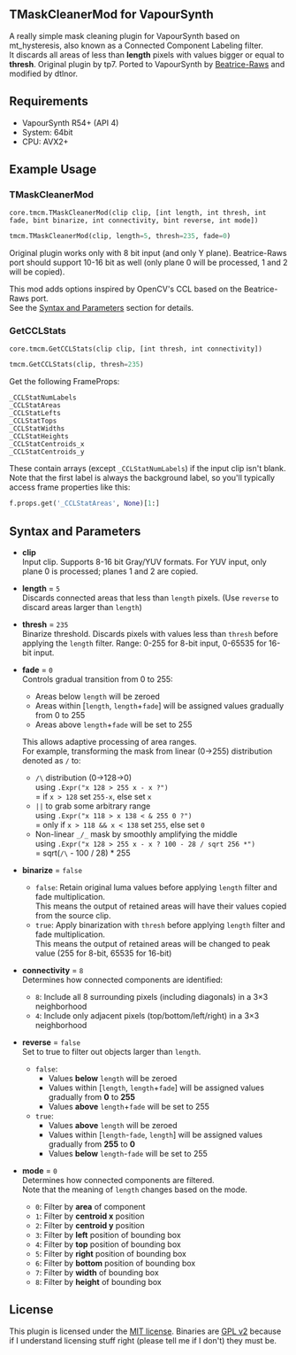 ## TMaskCleanerMod for VapourSynth

A really simple mask cleaning plugin for VapourSynth based on mt_hysteresis, also known as a Connected Component Labeling filter.  
It discards all areas of less than **length** pixels with values bigger or equal to **thresh**. Original plugin by tp7. Ported to VapourSynth by [Beatrice-Raws](https://github.com/Beatrice-Raws/VapourSynth-TMaskCleaner) and modified by dtlnor.

## Requirements
- VapourSynth R54+ (API 4)
- System: 64bit
- CPU: AVX2+


## Example Usage

### TMaskCleanerMod
```
core.tmcm.TMaskCleanerMod(clip clip, [int length, int thresh, int fade, bint binarize, int connectivity, bint reverse, int mode])
```
```py
tmcm.TMaskCleanerMod(clip, length=5, thresh=235, fade=0)
```

Original plugin works only with 8 bit input (and only Y plane). Beatrice-Raws port should support 10-16 bit as well (only plane 0 will be processed, 1 and 2 will be copied).

This mod adds options inspired by OpenCV's CCL based on the Beatrice-Raws port.  
See the [Syntax and Parameters](#syntax-and-parameters) section for details.

### GetCCLStats
```
core.tmcm.GetCCLStats(clip clip, [int thresh, int connectivity])
```
```py
tmcm.GetCCLStats(clip, thresh=235)
```

Get the following FrameProps:
```
_CCLStatNumLabels
_CCLStatAreas
_CCLStatLefts
_CCLStatTops
_CCLStatWidths
_CCLStatHeights
_CCLStatCentroids_x
_CCLStatCentroids_y
```
These contain arrays (except `_CCLStatNumLabels`) if the input clip isn't blank. Note that the first label is always the background label, so you'll typically access frame properties like this:

```py
f.props.get('_CCLStatAreas', None)[1:]
```

## Syntax and Parameters

- **clip**  
    Input clip. Supports 8-16 bit Gray/YUV formats. For YUV input, only plane 0 is processed; planes 1 and 2 are copied.

- **length** = `5`  
    Discards connected areas that less than `length` pixels. (Use `reverse` to discard areas larger than `length`)

- **thresh** = `235`  
    Binarize threshold. Discards pixels with values less than `thresh` before applying the `length` filter. Range: 0-255 for 8-bit input, 0-65535 for 16-bit input.

- **fade** = `0`  
    Controls gradual transition from 0 to 255:
    - Areas below `length` will be zeroed
    - Areas within [`length`, `length`+`fade`] will be assigned values gradually from 0 to 255
    - Areas above `length`+`fade` will be set to 255

    This allows adaptive processing of area ranges.  
    For example, transforming the mask from linear (0→255) distribution denoted as `/` to:
    - `/\` distribution (0→128→0)  
        using `.Expr("x 128 > 255 x - x ?")`  
        = if `x > 128` set `255-x`, else set `x`
    - `||` to grab some arbitrary range  
        using `.Expr("x 118 > x 138 < & 255 0 ?")`  
        = only if `x > 118 && x < 138` set `255`, else set `0`
    - Non-linear `_/_` mask by smoothly amplifying the middle  
        using `.Expr("x 128 > 255 x - x ? 100 - 28 / sqrt 256 *")`  
        = sqrt(`/\` - 100 / 28) * 255

- **binarize** = `false`  
    - `false`: Retain original luma values before applying `length` filter and fade multiplication.  
        This means the output of retained areas will have their values copied from the source clip.
    - `true`: Apply binarization with `thresh` before applying `length` filter and fade multiplication.  
        This means the output of retained areas will be changed to peak value (255 for 8-bit, 65535 for 16-bit)

- **connectivity** = `8`  
    Determines how connected components are identified:
    - `8`: Include all 8 surrounding pixels (including diagonals) in a 3×3 neighborhood
    - `4`: Include only adjacent pixels (top/bottom/left/right) in a 3×3 neighborhood

- **reverse** = `false`  
    Set to true to filter out objects larger than `length`.
    - `false`:
        - Values **below** `length` will be zeroed
        - Values within [`length`, `length`+`fade`] will be assigned values gradually from **0** to **255**
        - Values **above** `length`+`fade` will be set to 255
    - `true`:
        - Values **above** `length` will be zeroed
        - Values within [`length`-`fade`, `length`] will be assigned values gradually from **255** to **0**
        - Values **below** `length`-`fade` will be set to 255

- **mode** = `0`  
    Determines how connected components are filtered.  
    Note that the meaning of `length` changes based on the mode.
    - `0`: Filter by **area** of component
    - `1`: Filter by **centroid x** position
    - `2`: Filter by **centroid y** position
    - `3`: Filter by **left** position of bounding box
    - `4`: Filter by **top** position of bounding box
    - `5`: Filter by **right** position of bounding box
    - `6`: Filter by **bottom** position of bounding box
    - `7`: Filter by **width** of bounding box
    - `8`: Filter by **height** of bounding box

## License

This plugin is licensed under the [MIT license][mit_license]. Binaries are [GPL v2][gpl_v2] because if I understand licensing stuff right (please tell me if I don't) they must be.

[mit_license]: http://opensource.org/licenses/MIT
[gpl_v2]: http://www.gnu.org/licenses/gpl-2.0.html

